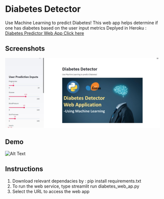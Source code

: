 # Diabetes Detector
Use Machine Learning to predict Diabetes!
This web app helps determine if one has diabetes based on the user input metrics
Deplyed in Heroku : [Diabetes Predictor Web App Click here](https://diabetes-ml-app-2020.herokuapp.com/)

## Screenshots
![Alt Text](demo_ss.jpg)

## Demo
![Alt Text](demo.gif)

## Instructions
1. Download relevant dependacies by : pip install requirements.txt
2. To run the web service, type streamlit run  diabetes_web_ap.py
3. Select the URL to access the web app
